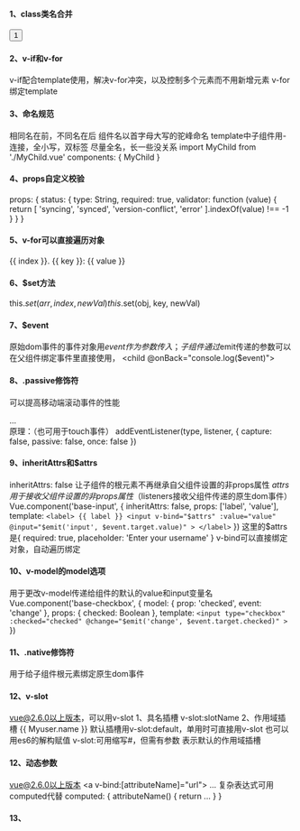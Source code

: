 #### 1、class类名合并
<button :class="['blue', { radius: flag }]">1</button>

#### 2、v-if和v-for
v-if配合template使用，解决v-for冲突，以及控制多个元素而不用新增元素
<template v-if="ok">
  <h1>Title</h1>
  <p>Paragraph 1</p>
  <p>Paragraph 2</p>
</template>
v-for绑定template
<ul>
  <template v-for="item in items">
    <li>{{ item.msg }}</li>
    <li class="divider" role="presentation"></li>
  </template>
</ul>


#### 3、命名规范
相同名在前，不同名在后
组件名以首字母大写的驼峰命名
template中子组件用-连接，全小写，双标签
尽量全名，长一些没关系
import MyChild from './MyChild.vue'
components: { MyChild }
<my-child></my-child>

#### 4、props自定义校验
props: {
  status: {
    type: String,
    required: true,
    validator: function (value) {
      return [
        'syncing',
        'synced',
        'version-conflict',
        'error'
      ].indexOf(value) !== -1
    }
  }
}

#### 5、v-for可以直接遍历对象
<div v-for="(value, key, index) in object">
  {{ index }}. {{ key }}: {{ value }}
</div>

#### 6、$set方法
this.$set(arr, index, newVal)
this.$set(obj, key, newVal)

#### 7、$event
原始dom事件的事件对象用$event作为参数传入；
子组件通过$emit传递的参数可以在父组件绑定事件里直接使用，
<child @onBack="console.log($event)"></child>

#### 8、.passive修饰符
可以提高移动端滚动事件的性能
<div @scroll.passive="onScroll">...</div>
原理：（也可用于touch事件）
addEventListener(type, listener, {
  capture: false,
  passive: false,
  once: false
})

#### 9、inheritAttrs和$attrs
inheritAttrs: false 让子组件的根元素不再继承自父组件设置的非props属性
$attrs用于接收父组件设置的非props属性（$listeners接收父组件传递的原生dom事件）
<base-input required placeholder="Enter your username"></base-input>
Vue.component('base-input', {
  inheritAttrs: false,
  props: ['label', 'value'],
  template: `
    <label>
      {{ label }}
      <input
        v-bind="$attrs"
        :value="value"
        @input="$emit('input', $event.target.value)"
      >
    </label>
  `
})
这里的$attrs是{ required: true, placeholder: 'Enter your username' }
v-bind可以直接绑定对象，自动遍历绑定

#### 10、v-model的model选项
用于更改v-model传递给组件的默认的value和input变量名
Vue.component('base-checkbox', {
  model: {
    prop: 'checked',
    event: 'change'
  },
  props: {
    checked: Boolean
  },
  template: `
    <input
      type="checkbox"
      :checked="checked"
      @change="$emit('change', $event.target.checked)"
    >
  `
})

#### 11、.native修饰符
用于给子组件根元素绑定原生dom事件

#### 12、v-slot
vue@2.6.0以上版本，可以用v-slot
1、具名插槽 v-slot:slotName
<slot name="slotName"></slot>
<template v-slot:slotName></template>
2、作用域插槽
<slot :user="MyUser">{{ Myuser.name }}
<template v-slot:slotName="scopeName">
  <p>{{ scopeName.user.name }}
</template>
默认插槽用v-slot:default，单用时可直接用v-slot
<template v-slot="scopeName"></template>
也可以用es6的解构赋值
<template v-slot:slotName="{ user }">
  <p>{{ user.name }}
</template>
v-slot:可用缩写#，但需有参数
<template #default="scopeName"></template> 表示默认的作用域插槽

#### 12、动态参数
vue@2.6.0以上版本
<a v-bind:[attributeName]="url"> ... </a>
复杂表达式可用computed代替
computed: {
  attributeName() {
    return ...
  }
}

#### 13、
